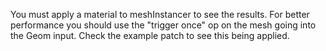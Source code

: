 You must apply a material to meshInstancer to see the results.
For better performance  you should use the "trigger once" op on the mesh going into the Geom input. Check the example patch to see this being applied.